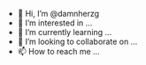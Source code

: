- 👋 Hi, I’m @damnherzg
- 👀 I’m interested in ...
- 🌱 I’m currently learning ...
- 💞️ I’m looking to collaborate on ...
- 📫 How to reach me ...

<!---
damnherzg/damnherzg is a ✨ special ✨ repository because its `README.md` (this file) appears on your GitHub profile.
You can click the Preview link to take a look at your changes.
--->
